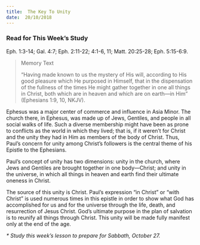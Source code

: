 ```yaml
---
title:  The Key To Unity
date:  20/10/2018
---
```


### Read for This Week’s Study
Eph. 1:3-14; Gal. 4:7; Eph. 2:11-22; 4:1-6, 11; Matt. 20:25-28; Eph. 5:15-6:9.

> <p>Memory Text</p>
> “Having made known to us the mystery of His will, according to His good pleasure which He purposed in Himself, that in the dispensation of the fullness of the times He might gather together in one all things in Christ, both which are in heaven and which are on earth—in Him” (Ephesians 1:9, 10, NKJV).

Ephesus was a major center of commerce and influence in Asia Minor. The church there, in Ephesus, was made up of Jews, Gentiles, and people in all social walks of life. Such a diverse membership might have been as prone to conflicts as the world in which they lived; that is, if it weren’t for Christ and the unity they had in Him as members of the body of Christ. Thus, Paul’s concern for unity among Christ’s followers is the central theme of his Epistle to the Ephesians.

Paul’s concept of unity has two dimensions: unity in the church, where Jews and Gentiles are brought together in one body—Christ; and unity in the universe, in which all things in heaven and earth find their ultimate oneness in Christ.

The source of this unity is Christ. Paul’s expression “in Christ” or “with Christ” is used numerous times in this epistle in order to show what God has accomplished for us and for the universe through the life, death, and resurrection of Jesus Christ. God’s ultimate purpose in the plan of salvation is to reunify all things through Christ. This unity will be made fully manifest only at the end of the age.

_* Study this week’s lesson to prepare for Sabbath, October 27._